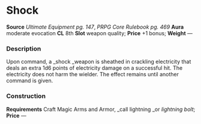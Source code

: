 ﻿---
name: "Shock"
type: "weapon_quality"
price: "+1 bonus"
description: |
  "Upon command, a _shock _weapon is sheathed in crackling electricity that deals an extra 1d6 points of electricity damage on a successful hit. The electricity does not harm the wielder. The effect remains until another command is given."
---

#  Shock

**Source** _Ultimate Equipment pg. 147_, _PRPG Core Rulebook pg. 469_
**Aura** moderate evocation **CL** 8th
**Slot** weapon quality; **Price** +1 bonus; **Weight** —

### Description

Upon command, a _shock _weapon is sheathed in crackling electricity that deals an extra 1d6 points of electricity damage on a successful hit. The electricity does not harm the wielder. The effect remains until another command is given.

### Construction

**Requirements** Craft Magic Arms and Armor, _call lightning _or _lightning bolt_; **Price** —